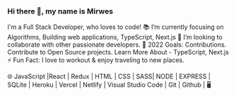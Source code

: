 ### Hi there 👋, my name is Mirwes

I'm a Full Stack Developer, who loves to code!
📚 I’m currently focusing on Algorithms, Building web applications, TypeScript, Next.js
👯 I’m looking to collaborate with other passionate developers.
🥅 2022 Goals: Contributions. Contribute to Open Source projects. Learn More About - TypeScript, Next.js
⚡ Fun Fact: I love to workout & enjoy traveling to new places.

🌐 JavaScript |React | Redux | HTML | CSS | SASS| NODE | EXPRESS | SQLite | Heroku | Vercel | Netlify | Visual Studio Code | Git | Github | 🖥
